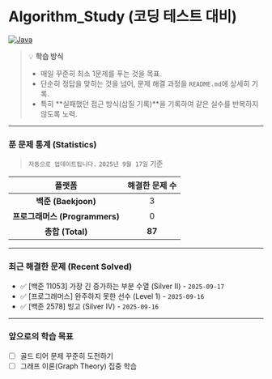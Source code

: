# Algorithm_Study (코딩 테스트 대비)

[![Java](https://img.shields.io/badge/Language-Java-blue.svg?style=for-the-badge&logo=java)](&nbsp;)

> 💡 **학습 방식**
> - 매일 꾸준히 최소 1문제를 푸는 것을 목표.
> - 단순히 정답을 맞히는 것을 넘어, 문제 해결 과정을 `README.md`에 상세히 기록.
> - 특히 **실패했던 접근 방식(삽질 기록)**을 기록하여 같은 실수를 반복하지 않도록 노력.

---

### 푼 문제 통계 (Statistics)
> `자동으로 업데이트됩니다.`
> `2025년 9월 17일` 기준

| 플랫폼 | 해결한 문제 수 |
| :---: | :---: |
| **백준 (Baekjoon)** | 3 |
| **프로그래머스 (Programmers)** | 0 |
| **총합 (Total)** | **87** |

---

### 최근 해결한 문제 (Recent Solved)

- ✅ [백준 11053] 가장 긴 증가하는 부분 수열 (Silver II) - `2025-09-17`
- ✅ [프로그래머스] 완주하지 못한 선수 (Level 1) - `2025-09-16`
- ✅ [백준 2578] 빙고 (Silver IV) - `2025-09-16`

---

### 앞으로의 학습 목표

- [ ] 골드 티어 문제 꾸준히 도전하기
- [ ] 그래프 이론(Graph Theory) 집중 학습
